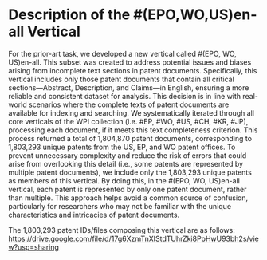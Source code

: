 # Description of the #(EPO,WO,US)en-all Vertical
For the prior-art task, we developed a new vertical called #(EPO, WO, US)en-all. 
This subset was created to address potential issues and biases arising from incomplete text sections in patent documents. 
Specifically, this vertical includes only those patent documents that contain all critical sections—Abstract, Description, and Claims—in English, ensuring a more reliable and consistent dataset for analysis. 
This decision is in line with real-world scenarios where the complete texts of patent documents are available for indexing and searching. 
We systematically iterated through all core verticals of the WPI collection (i.e. #EP, #WO, #US, #CH, #KR, #JP), processing each document, if it meets this text completeness criterion. 
This process returned a total of 1,804,870 patent documents, corresponding to 1,803,293 unique patents from the US, EP, and WO patent offices. 
To prevent unnecessary complexity and reduce the risk of errors that could arise from overlooking this detail (i.e., some patents are represented by multiple patent documents), 
we include only the 1,803,293 unique patents as members of this vertical. By doing this, in the #(EPO, WO, US)en-all vertical, 
each patent is represented by only one patent document, rather than multiple. This approach helps avoid a common source of confusion, 
particularly for researchers who may not be familiar with the unique characteristics and intricacies of patent documents. 

The 1,803,293 patent IDs/files composing this vertical are as follows:
https://drive.google.com/file/d/17g6XzmTnXIStdTUhrZki8PpHwU93bh2s/view?usp=sharing
